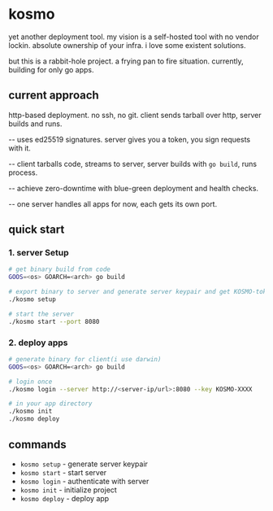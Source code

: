 # kosmo

yet another deployment tool. my vision is a self-hosted tool with no vendor lockin. absolute ownership of your infra. i love some existent solutions.

but this is a rabbit-hole project. a frying pan to fire situation. currently, building for only go apps.

## current approach

http-based deployment. no ssh, no git. client sends tarball over http, server builds and runs.

-- uses ed25519 signatures. server gives you a token, you sign requests with it.

-- client tarballs code, streams to server, server builds with `go build`, runs process.

-- achieve zero-downtime with blue-green deployment and health checks.

-- one server handles all apps for now, each gets its own port.

## quick start

### 1. server Setup
```bash
# get binary build from code 
GOOS=<os> GOARCH=<arch> go build

# export binary to server and generate server keypair and get KOSMO-token
./kosmo setup

# start the server
./kosmo start --port 8080
```

### 2. deploy apps
```bash
# generate binary for client(i use darwin)
GOOS=<os> GOARCH=<arch> go build

# login once
./kosmo login --server http://<server-ip/url>:8080 --key KOSMO-XXXX

# in your app directory
./kosmo init
./kosmo deploy
```
## commands
- `kosmo setup` - generate server keypair
- `kosmo start` - start server
- `kosmo login` - authenticate with server
- `kosmo init` - initialize project
- `kosmo deploy` - deploy app
```

